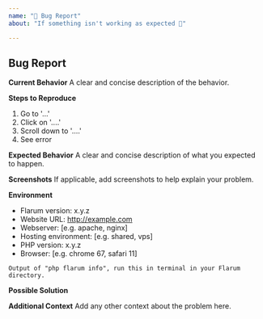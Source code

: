 ```yaml
---
name: "🐛 Bug Report"
about: "If something isn't working as expected 🤔"

---
```


## Bug Report

**Current Behavior**
A clear and concise description of the behavior.

**Steps to Reproduce**
1. Go to '...'
2. Click on '....'
3. Scroll down to '....'
4. See error

**Expected Behavior**
A clear and concise description of what you expected to happen.

**Screenshots**
If applicable, add screenshots to help explain your problem.

**Environment**
- Flarum version: x.y.z
- Website URL: http://example.com
- Webserver: [e.g. apache, nginx]
- Hosting environment: [e.g. shared, vps]
- PHP version: x.y.z
- Browser: [e.g. chrome 67, safari 11]

```
Output of "php flarum info", run this in terminal in your Flarum directory.
```

**Possible Solution**
<!--- Only if you have suggestions on a fix for the bug -->

**Additional Context**
Add any other context about the problem here.
